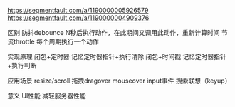 https://segmentfault.com/a/1190000005926579
https://segmentfault.com/a/1190000004909376

区别
防抖debounce N秒后执行动作，在此期间又调用此动作，重新计算时间
节流throttle 每个周期执行一个动作

实现原理
闭包+定时器 记忆定时器指针+执行清除
闭包+时间戳 记忆定时器指针+执行判断

应用场景
resize/scroll
拖拽dragover mouseover
input事件 搜索联想（keyup）



意义
UI性能
减轻服务器性能